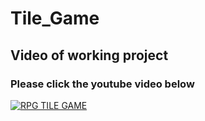 # Tile_Game
## Video of working project
### Please click the youtube video below
[![RPG TILE GAME](https://img.youtube.com/vi/VQiwzcIKOIs/0.jpg)](https://youtu.be/VQiwzcIKOIs)

